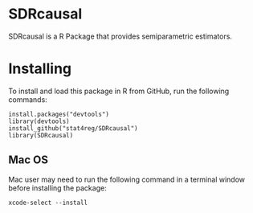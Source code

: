 # SDRcausal
SDRcausal is a R Package that provides semiparametric estimators.

# Installing
To install and load this package in R from GitHub, run the following commands:
```
install.packages("devtools")
library(devtools) 
install_github("stat4reg/SDRcausal")
library(SDRcausal)
```
## Mac OS
Mac user may need to run the following command in a terminal window before installing the package:
```
xcode-select --install
```
